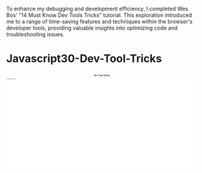 To enhance my debugging and development efficiency, I completed Wes Bos' "14 Must Know Dev Tools Tricks" tutorial. This exploration introduced me to a range of time-saving features and techniques within the browser's developer tools, providing valuable insights into optimizing code and troubleshooting issues.

# Javascript30-Dev-Tool-Tricks

<img src="/dev-tools.gif" width="700px">